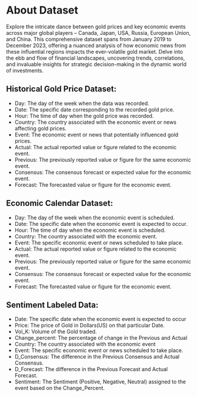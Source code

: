# About Dataset
Explore the intricate dance between gold prices and key economic events across major global players – Canada, Japan, USA, Russia, European Union, and China. This comprehensive dataset spans from January 2019 to December 2023, offering a nuanced analysis of how economic news from these influential regions impacts the ever-volatile gold market. Delve into the ebb and flow of financial landscapes, uncovering trends, correlations, and invaluable insights for strategic decision-making in the dynamic world of investments.

## Historical Gold Price Dataset:

* Day: The day of the week when the data was recorded.
* Date: The specific date corresponding to the recorded gold price.
* Hour: The time of day when the gold price was recorded.
* Country: The country associated with the economic event or news affecting gold prices.
* Event: The economic event or news that potentially influenced gold prices.
* Actual: The actual reported value or figure related to the economic event.
* Previous: The previously reported value or figure for the same economic event.
* Consensus: The consensus forecast or expected value for the economic event.
* Forecast: The forecasted value or figure for the economic event.

## Economic Calendar Dataset:

* Day: The day of the week when the economic event is scheduled.
* Date: The specific date when the economic event is expected to occur.
* Hour: The time of day when the economic event is scheduled.
* Country: The country associated with the economic event.
* Event: The specific economic event or news scheduled to take place.
* Actual: The actual reported value or figure related to the economic event.
* Previous: The previously reported value or figure for the same economic event.
* Consensus: The consensus forecast or expected value for the economic event.
* Forecast: The forecasted value or figure for the economic event.

## Sentiment Labeled Data:
* Date: The specific date when the economic event is expected to occur
* Price: The price of Gold in Dollars(US) on that particular Date.
* Vol_K: Volume of the Gold traded.
* Change_percent: The percentage of change in the Previous and Actual
* Country: The country associated with the economic event
* Event: The specific economic event or news scheduled to take place.
* D_Consensus: The difference in the Previous Consensus and Actual Consensus.
* D_Forecast: The difference in the Previous Forecast and Actual Forecast.
* Sentiment: The Sentiment (Positive, Negative, Neutral) assigned to the event based on the Change_Percent.
